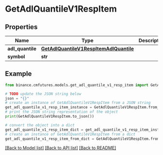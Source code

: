 # GetAdlQuantileV1RespItem


## Properties

Name | Type | Description | Notes
------------ | ------------- | ------------- | -------------
**adl_quantile** | [**GetAdlQuantileV1RespItemAdlQuantile**](GetAdlQuantileV1RespItemAdlQuantile.md) |  | [optional] 
**symbol** | **str** |  | [optional] 

## Example

```python
from binance.cmfutures.models.get_adl_quantile_v1_resp_item import GetAdlQuantileV1RespItem

# TODO update the JSON string below
json = "{}"
# create an instance of GetAdlQuantileV1RespItem from a JSON string
get_adl_quantile_v1_resp_item_instance = GetAdlQuantileV1RespItem.from_json(json)
# print the JSON string representation of the object
print(GetAdlQuantileV1RespItem.to_json())

# convert the object into a dict
get_adl_quantile_v1_resp_item_dict = get_adl_quantile_v1_resp_item_instance.to_dict()
# create an instance of GetAdlQuantileV1RespItem from a dict
get_adl_quantile_v1_resp_item_from_dict = GetAdlQuantileV1RespItem.from_dict(get_adl_quantile_v1_resp_item_dict)
```
[[Back to Model list]](../README.md#documentation-for-models) [[Back to API list]](../README.md#documentation-for-api-endpoints) [[Back to README]](../README.md)


